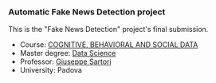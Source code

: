 ### Automatic Fake News Detection project

This is the "Fake News Detection" project's final submission.
- Course: [COGNITIVE, BEHAVIORAL AND SOCIAL DATA](https://en.didattica.unipd.it/off/2018/LM/SC/SC2377/000ZZ/SCP7079219/N0)
- Master degree: [Data Science](https://en.didattica.unipd.it/off/2018/LM/SC/SC2377)
- Professor: [Giuseppe Sartori](https://didattica.unipd.it/off/docente/C6CC91B3DF5F9172A9BB15B5A2493F3A)
- University: Padova
